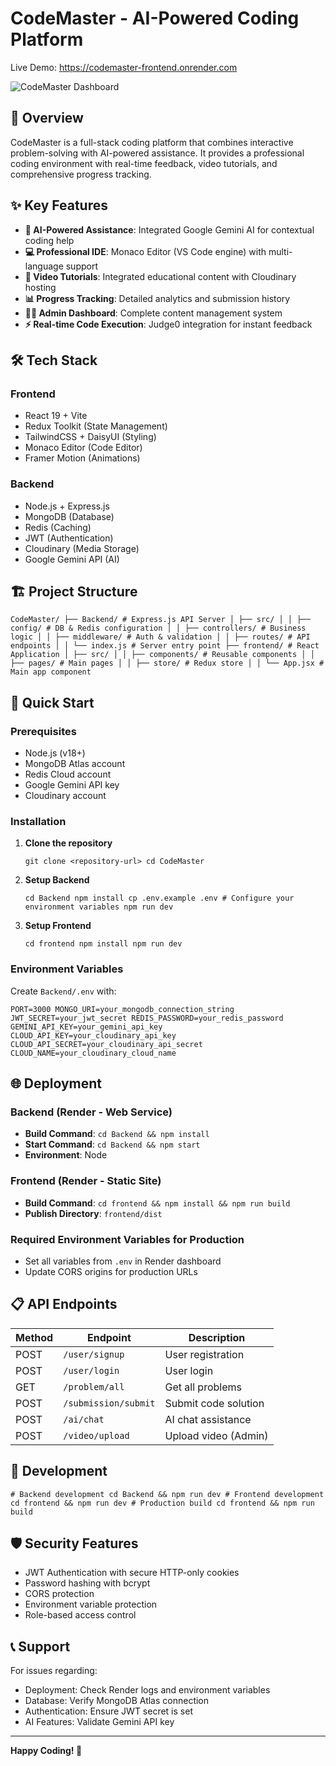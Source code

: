 <!DOCTYPE html><html> <head> </head> <body> <h1>CodeMaster - AI-Powered Coding Platform</h1><p>Live Demo: <a href="https://codemaster-frontend.onrender.com">https://codemaster-frontend.onrender.com</a></p><p><img src="https://github.com/user-attachments/assets/2e92e878-9c31-4c30-beeb-6b02bfb79676" alt="CodeMaster Dashboard" /></p><h2>🚀 Overview</h2><p>CodeMaster is a full-stack coding platform that combines interactive problem-solving with AI-powered assistance. It provides a professional coding environment with real-time feedback, video tutorials, and comprehensive progress tracking.</p><h2>✨ Key Features</h2><ul> <li><strong>🤖 AI-Powered Assistance</strong>: Integrated Google Gemini AI for contextual coding help</li> <li><strong>💻 Professional IDE</strong>: Monaco Editor (VS Code engine) with multi-language support</li> <li><strong>🎥 Video Tutorials</strong>: Integrated educational content with Cloudinary hosting</li> <li><strong>📊 Progress Tracking</strong>: Detailed analytics and submission history</li> <li><strong>👨‍💼 Admin Dashboard</strong>: Complete content management system</li> <li><strong>⚡ Real-time Code Execution</strong>: Judge0 integration for instant feedback</li> </ul><h2>🛠️ Tech Stack</h2><h3>Frontend</h3> <ul> <li>React 19 + Vite</li> <li>Redux Toolkit (State Management)</li> <li>TailwindCSS + DaisyUI (Styling)</li> <li>Monaco Editor (Code Editor)</li> <li>Framer Motion (Animations)</li> </ul><h3>Backend</h3> <ul> <li>Node.js + Express.js</li> <li>MongoDB (Database)</li> <li>Redis (Caching)</li> <li>JWT (Authentication)</li> <li>Cloudinary (Media Storage)</li> <li>Google Gemini API (AI)</li> </ul><h2>🏗️ Project Structure</h2><pre><code>CodeMaster/ ├── Backend/ # Express.js API Server │ ├── src/ │ │ ├── config/ # DB &amp; Redis configuration │ │ ├── controllers/ # Business logic │ │ ├── middleware/ # Auth &amp; validation │ │ ├── routes/ # API endpoints │ │ └── index.js # Server entry point ├── frontend/ # React Application │ ├── src/ │ │ ├── components/ # Reusable components │ │ ├── pages/ # Main pages │ │ ├── store/ # Redux store │ │ └── App.jsx # Main app component </code></pre><h2>🚀 Quick Start</h2><h3>Prerequisites</h3> <ul> <li>Node.js (v18+)</li> <li>MongoDB Atlas account</li> <li>Redis Cloud account</li> <li>Google Gemini API key</li> <li>Cloudinary account</li> </ul><h3>Installation</h3><ol> <li><p><strong>Clone the repository</strong></p><pre><code class="bash language-bash">git clone &lt;repository-url&gt; cd CodeMaster </code></pre></li><li><p><strong>Setup Backend</strong></p><pre><code class="bash language-bash">cd Backend npm install cp .env.example .env # Configure your environment variables npm run dev </code></pre></li><li><p><strong>Setup Frontend</strong></p><pre><code class="bash language-bash">cd frontend npm install npm run dev </code></pre></li></ol><h3>Environment Variables</h3><p>Create <code>Backend/.env</code> with:</p><pre><code>PORT=3000 MONGO_URI=your_mongodb_connection_string JWT_SECRET=your_jwt_secret REDIS_PASSWORD=your_redis_password GEMINI_API_KEY=your_gemini_api_key CLOUD_API_KEY=your_cloudinary_api_key CLOUD_API_SECRET=your_cloudinary_api_secret CLOUD_NAME=your_cloudinary_cloud_name </code></pre><h2>🌐 Deployment</h2><h3>Backend (Render - Web Service)</h3> <ul> <li><strong>Build Command</strong>: <code>cd Backend &amp;&amp; npm install</code></li> <li><strong>Start Command</strong>: <code>cd Backend &amp;&amp; npm start</code></li> <li><strong>Environment</strong>: Node</li> </ul><h3>Frontend (Render - Static Site)</h3> <ul> <li><strong>Build Command</strong>: <code>cd frontend &amp;&amp; npm install &amp;&amp; npm run build</code></li> <li><strong>Publish Directory</strong>: <code>frontend/dist</code></li> </ul><h3>Required Environment Variables for Production</h3> <ul> <li>Set all variables from <code>.env</code> in Render dashboard</li> <li>Update CORS origins for production URLs</li> </ul><h2>📋 API Endpoints</h2><table> <thead> <tr> <th>Method</th> <th>Endpoint</th> <th>Description</th> </tr> </thead> <tbody> <tr> <td>POST</td> <td><code>/user/signup</code></td> <td>User registration</td> </tr> <tr> <td>POST</td> <td><code>/user/login</code></td> <td>User login</td> </tr> <tr> <td>GET</td> <td><code>/problem/all</code></td> <td>Get all problems</td> </tr> <tr> <td>POST</td> <td><code>/submission/submit</code></td> <td>Submit code solution</td> </tr> <tr> <td>POST</td> <td><code>/ai/chat</code></td> <td>AI chat assistance</td> </tr> <tr> <td>POST</td> <td><code>/video/upload</code></td> <td>Upload video (Admin)</td> </tr> </tbody> </table><h2>🔧 Development</h2><pre><code class="bash language-bash"># Backend development cd Backend &amp;&amp; npm run dev # Frontend development cd frontend &amp;&amp; npm run dev # Production build cd frontend &amp;&amp; npm run build </code></pre><h2>🛡️ Security Features</h2><ul> <li>JWT Authentication with secure HTTP-only cookies</li> <li>Password hashing with bcrypt</li> <li>CORS protection</li> <li>Environment variable protection</li> <li>Role-based access control</li> </ul><h2>📞 Support</h2><p>For issues regarding:</p> <ul> <li>Deployment: Check Render logs and environment variables</li> <li>Database: Verify MongoDB Atlas connection</li> <li>Authentication: Ensure JWT secret is set</li> <li>AI Features: Validate Gemini API key</li> </ul><hr /><p><strong>Happy Coding! 🎉</strong></p></body> </html>
